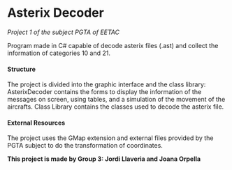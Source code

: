 # Asterix Decoder
_Project 1 of the subject PGTA of EETAC_

Program made in C# capable of decode asterix files (.ast) and collect the information of categories 10 and 21.
#### Structure
The project is divided into the graphic interface and the class library:
AsterixDecoder contains the forms to display the information of the messages on screen, using tables, and a simulation of the movement of the aircrafts. 
Class Library contains the classes used to decode the asterix file.
#### External Resources
The project uses the GMap extension and external files provided by the PGTA subject to do the transformation of coordinates.

**This project is made by Group 3: Jordi Llaveria and Joana Orpella**
